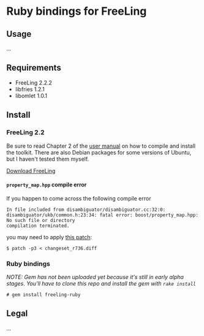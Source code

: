 Ruby bindings for FreeLing
==========================

Usage
-----

...

Requirements
------------

  * FreeLing 2.2.2
  * libfries 1.2.1
  * libomlet 1.0.1

Install
-------

### FreeLing 2.2 ###

Be sure to read Chapter 2 of the [user
manual](http://nlp.lsi.upc.edu/freeling/doc/userman/userman.pdf) on how to
compile and install the toolkit. There are also Debian packages for some
versions of Ubuntu, but I haven't tested them myself.

[Download FreeLing](http://devel.cpl.upc.edu/freeling/downloads?order=time&desc=1)

#### `property_map.hpp` compile error ####

If you happen to come across the following compile error

    In file included from disambiguator/disambiguator.cc:32:0:
    disambiguator/ukb/common.h:23:34: fatal error: boost/property_map.hpp: No such file or directory
    compilation terminated.

you may need to apply [this patch](http://devel.cpl.upc.edu/freeling/changeset/736?format=diff&new=736):

    $ patch -p3 < changeset_r736.diff

### Ruby bindings ###

*NOTE: Gem has not been uploaded yet because it's still in early alpha stages. You'll have to clone this repo and install the gem with `rake install`*

    # gem install freeling-ruby

Legal
-----

...
